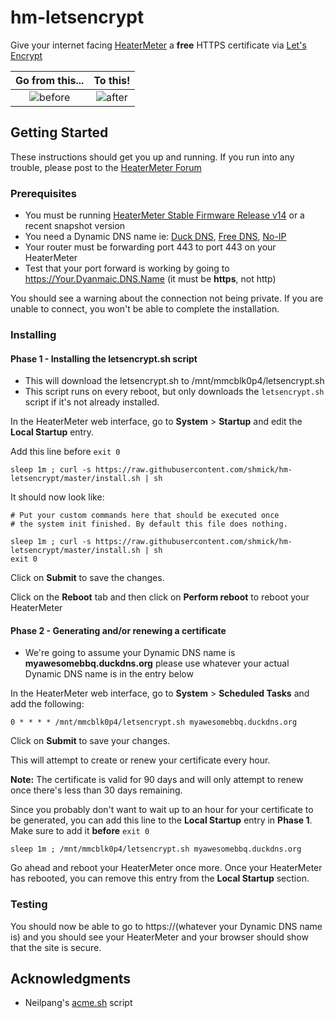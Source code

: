 # hm-letsencrypt

Give your internet facing [HeaterMeter](https://github.com/CapnBry/HeaterMeter/wiki) a **free** HTTPS certificate via [Let's Encrypt](https://letsencrypt.org/)

Go from this...|To this!
:-:|:-:
![before](https://raw.githubusercontent.com/shmick/hm-letsencrypt/imgs/before.png)|![after](https://raw.githubusercontent.com/shmick/hm-letsencrypt/imgs/after.png)

## Getting Started

These instructions should get you up and running. If you run into any trouble, please post to the [HeaterMeter Forum](https://tvwbb.com/forumdisplay.php?85-HeaterMeter-DIY-BBQ-Controller)

### Prerequisites

* You must be running [HeaterMeter Stable Firmware Release v14](https://tvwbb.com/showthread.php?72170-Stable-Firmware-Release-v14) or a recent snapshot version
* You need a Dynamic DNS name ie: [Duck DNS](https://www.duckdns.org/), [Free DNS](https://freedns.afraid.org/), [No-IP](https://www.noip.com/)
* Your router must be forwarding port 443 to port 443 on your HeaterMeter
* Test that your port forward is working by going to https://Your.Dyanmaic.DNS.Name (it must be **https**, not http)

You should see a warning about the connection not being private. If you are unable to connect, you won't be able to complete the installation.
  
### Installing

#### Phase 1 - Installing the letsencrypt.sh script

* This will download the letsencrypt.sh to /mnt/mmcblk0p4/letsencrypt.sh
* This script runs on every reboot, but only downloads the ```letsencrypt.sh``` script if it's not already installed.

In the HeaterMeter web interface, go to **System** > **Startup** and edit the **Local Startup** entry.

Add this line before ```exit 0```
```
sleep 1m ; curl -s https://raw.githubusercontent.com/shmick/hm-letsencrypt/master/install.sh | sh
```
It should now look like:

```
# Put your custom commands here that should be executed once
# the system init finished. By default this file does nothing.

sleep 1m ; curl -s https://raw.githubusercontent.com/shmick/hm-letsencrypt/master/install.sh | sh
exit 0
```

Click on **Submit** to save the changes.

Click on the **Reboot** tab and then click on **Perform reboot** to reboot your HeaterMeter


#### Phase 2 - Generating and/or renewing a certificate

* We're going to assume your Dynamic DNS name is **myawesomebbq.duckdns.org** please use whatever your actual Dynamic DNS name is in the entry below

In the HeaterMeter web interface, go to **System** > **Scheduled Tasks** and add the following:

```
0 * * * * /mnt/mmcblk0p4/letsencrypt.sh myawesomebbq.duckdns.org
```

Click on **Submit** to save your changes.

This will attempt to create or renew your certificate every hour.

**Note:** The certificate is valid for 90 days and will only attempt to renew once there's less than 30 days remaining.

Since you probably don't want to wait up to an hour for your certificate to be generated, you can add this line to the **Local Startup** entry in **Phase 1**. Make sure to add it **before** ```exit 0```

```
sleep 1m ; /mnt/mmcblk0p4/letsencrypt.sh myawesomebbq.duckdns.org
```

Go ahead and reboot your HeaterMeter once more. Once your HeaterMeter has rebooted, you can remove this entry from the **Local Startup** section.

### Testing

You should now be able to go to https://(whatever your Dynamic DNS name is) and you should see your HeaterMeter and your browser should show that the site is secure.

## Acknowledgments

* Neilpang's [acme.sh](https://github.com/acmesh-official/acme.sh) script
